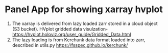 # Panel App for showing xarray hvplot

1. The xarray is delivered from lazy loaded zarr stored in a cloud object (S3 bucket). 
    HVplot gridded data visulzation-https://hvplot.holoviz.org/user_guide/Gridded_Data.html
2. The lazy loading is from Kerchunk data format loaded into zarr, described in utils.py
    https://fsspec.github.io/kerchunk/
